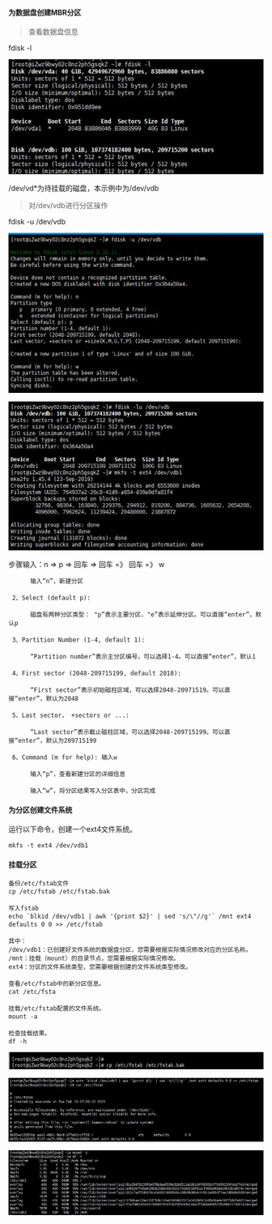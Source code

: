 #### 为数据盘创建MBR分区

> 查看数据盘信息

fdisk -l

![image](image/fdisk/1.jpg)

/dev/vd*为待挂载的磁盘，本示例中为/dev/vdb

> 对/dev/vdb进行分区操作

fdisk -u /dev/vdb

![image](image/fdisk/2.jpg)

![image](image/fdisk/3.jpg)

步骤输入：n => p => 回车 => 回车 =》 回车 =》 w

```
      输入“n”，新建分区

 2、Select (default p): 

      磁盘有两种分区类型： "p”表示主要分区，"e”表示延伸分区。可以直接“enter”，默认p

 3、Partition Number (1-4, default 1): 

      “Partition number”表示主分区编号，可以选择1-4。可以直接“enter”，默认1

 4、First sector (2048-209715199, default 2018): 

      “First sector”表示初始磁柱区域，可以选择2048-20971519。可以直接“enter”，默认为2048

 5、Last sector， +sectors or ...: 

      “Last sector”表示截止磁柱区域，可以选择2048-209715199。可以直接“enter”，默认为209715199

 6、Command (m for help): 输入w

      输入“p”，查看新建分区的详细信息

      输入“w”，将分区结果写入分区表中，分区完成

```

#### 为分区创建文件系统

运行以下命令，创建一个ext4文件系统。

```
mkfs -t ext4 /dev/vdb1
```

#### 挂载分区

```
备份/etc/fstab文件
cp /etc/fstab /etc/fstab.bak

写入fstab
echo `blkid /dev/vdb1 | awk '{print $2}' | sed 's/\"//g'` /mnt ext4 defaults 0 0 >> /etc/fstab

其中：
/dev/vdb1：已创建好文件系统的数据盘分区，您需要根据实际情况修改对应的分区名称。
/mnt：挂载（mount）的目录节点，您需要根据实际情况修改。
ext4：分区的文件系统类型，您需要根据创建的文件系统类型修改。

查看/etc/fstab中的新分区信息。
cat /etc/fsta

挂载/etc/fstab配置的文件系统。
mount -a

检查挂载结果。
df -h

```
![image](image/fdisk/5.jpg)

![image](image/fdisk/6.jpg)

![image](image/fdisk/7.jpg)
